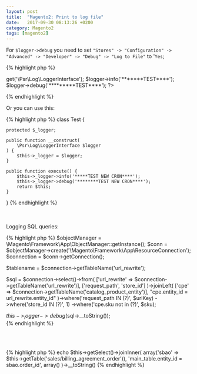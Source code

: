 ```yaml
---
layout: post
title:  "Magento2: Print to log file"
date:   2017-09-30 08:13:26 +0200
category: Magento2
tags: [magento2]
---
```


For `$logger->debug` you need to set `"Stores" -> "Configuration" -> "Advanced" -> "Developer" -> "Debug" -> "Log to File"` to '`Yes`;


{% highlight php %}
<?php
$logger = \Magento\Framework\App\ObjectManager::getInstance()->get('\Psr\Log\LoggerInterface');
$logger->info('*******TEST****');
$logger->debug('*********TEST****');
?>
{% endhighlight %}



Or you can use this:

{% highlight php %}
class Test {
 
    protected $_logger;
 
    public function __construct(
        \Psr\Log\LoggerInterface $logger
    ) {
        $this->_logger = $logger;
    }

    public function execute() {
        $this->_logger->info('*****TEST NEW CRON****');
        $this->_logger->debug('********TEST NEW CRON****');
        return $this;
    }
}
{% endhighlight %}

<br /><br />
Logging SQL queries:

{% highlight php %}
$objectManager = \Magento\Framework\App\ObjectManager::getInstance();
$conn = $objectManager->create('\Magento\Framework\App\ResourceConnection');
$connection = $conn->getConnection();

$tablename = $connection->getTableName('url_rewrite');        

$sql = $connection->select()->from(
		['url_rewrite' => $connection->getTableName('url_rewrite')], ['request_path', 'store_id']
		)->joinLeft(
		['cpe' => $connection->getTableName('catalog_product_entity')], "cpe.entity_id = url_rewrite.entity_id"
		)->where('request_path IN (?)', $urlKey)
		->where('store_id IN (?)', 1)
		->where('cpe.sku not in (?)', $sku);

$this->_logger->debug($sql->__toString());    
{% endhighlight %}

<br /><br />


{% highlight php %}
echo $this->getSelect()->joinInner(
    array('sbao' => $this->getTable('sales/billing_agreement_order')),
    'main_table.entity_id = sbao.order_id',
    array()
)->__toString()
{% endhighlight %}

